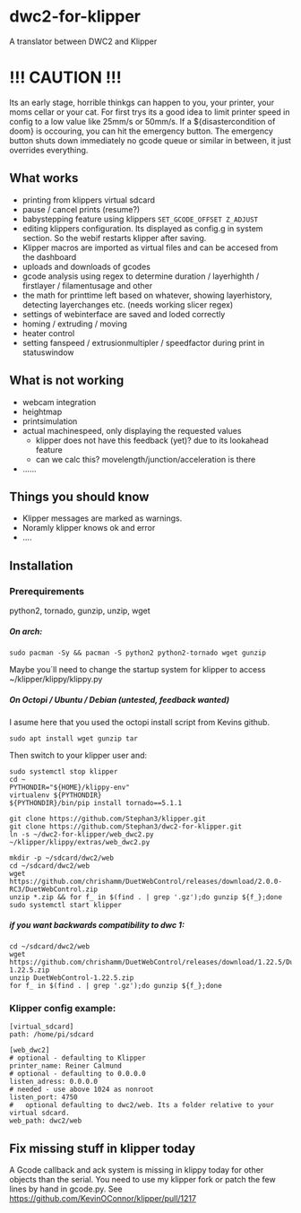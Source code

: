 # dwc2-for-klipper
A translator between DWC2 and Klipper

# !!! CAUTION !!!
Its an early stage, horrible thinkgs can happen to you, your printer, your moms cellar or your cat.
For first trys its a good idea to limit printer speed in config to a low value like 25mm/s or 50mm/s.
If a ${disastercondition of doom} is occouring, you can hit the emergency button. The emergency button shuts
down immediately no gcode queue or similar in between, it just overrides everything.

## What works

* printing from klippers virtual sdcard
* pause / cancel prints (resume?)
* babystepping feature using klippers ```SET_GCODE_OFFSET Z_ADJUST```
* editing klippers configuration. Its displayed as config.g in system section. So the webif restarts klipper after saving.
* Klipper macros are imported as virtual files and can be accesed from the dashboard
* uploads and downloads of gcodes
* gcode analysis using regex to determine duration / layerhighth / firstlayer / filamentusage and other
* the math for printtime left based on whatever, showing layerhistory, detecting layerchanges etc. (needs working slicer regex)
* settings of webinterface are saved and loded correctly
* homing / extruding / moving
* heater control
* setting fanspeed / extrusionmultipler / speedfactor during print in statuswindow

## What is not working

* webcam integration
* heightmap
* printsimulation
* actual machinespeed, only displaying the requested values
  * klipper does not have this feedback (yet)? due to its lookahead feature 
  * can we calc this? movelength/junction/acceleration is there
* ......

## Things you should know

* Klipper messages are marked as warnings.
 * Noramly klipper knows ok and error
* ....

## Installation

### Prerequirements
python2, tornado, gunzip, unzip, wget

##### On arch:
```
sudo pacman -Sy && pacman -S python2 python2-tornado wget gunzip
```

Maybe you´ll need to change the startup system for klipper to access ~/klipper/klippy/klippy.py

##### On Octopi / Ubuntu / Debian (untested, feedback wanted)
I asume here that you used the octopi install script from Kevins github.
```
sudo apt install wget gunzip tar
```

Then switch to your klipper user and:
```
sudo systemctl stop klipper
cd ~
PYTHONDIR="${HOME}/klippy-env"
virtualenv ${PYTHONDIR}
${PYTHONDIR}/bin/pip install tornado==5.1.1

git clone https://github.com/Stephan3/klipper.git
git clone https://github.com/Stephan3/dwc2-for-klipper.git
ln -s ~/dwc2-for-klipper/web_dwc2.py ~/klipper/klippy/extras/web_dwc2.py

mkdir -p ~/sdcard/dwc2/web
cd ~/sdcard/dwc2/web 
wget https://github.com/chrishamm/DuetWebControl/releases/download/2.0.0-RC3/DuetWebControl.zip
unzip *.zip && for f_ in $(find . | grep '.gz');do gunzip ${f_};done
sudo systemctl start klipper
```

##### if you want backwards compatibility to dwc 1:
```
cd ~/sdcard/dwc2/web 
wget https://github.com/chrishamm/DuetWebControl/releases/download/1.22.5/DuetWebControl-1.22.5.zip
unzip DuetWebControl-1.22.5.zip
for f_ in $(find . | grep '.gz');do gunzip ${f_};done
```

### Klipper config example:
```
[virtual_sdcard]
path: /home/pi/sdcard

[web_dwc2]
# optional - defaulting to Klipper
printer_name: Reiner Calmund
# optional - defaulting to 0.0.0.0
listen_adress: 0.0.0.0
# needed - use above 1024 as nonroot
listen_port: 4750
#	optional defaulting to dwc2/web. Its a folder relative to your virtual sdcard.
web_path: dwc2/web
```

## Fix missing stuff in klipper today
A Gcode callback and ack system is missing in klippy today for other objects than the serial. You need to use my klipper fork or patch the few lines by hand in gcode.py.
See https://github.com/KevinOConnor/klipper/pull/1217
